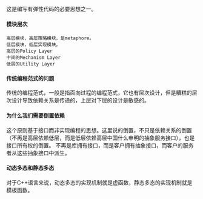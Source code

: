 这是编写有弹性代码的必要思想之一。

#### 模块层次
```
高层模块，高层策略模块，是metaphore。
低层模块，低层实现模块。
高层的Policy Layer
中间的Mechanism Layer
低层的Utility Layer
````

#### 传统编程范式的问题
传统的编程范式，一般是指面向过程的编程范式，它也有层次设计，但是糟糕的层次设计导致依赖关系是传递的，上层对下层的设计是敏感的。

#### 为什么我们需要倒置依赖
这个原则基于接口而非实现编程的思想。这里说的倒置，不只是依赖关系的倒置（不再是高层依赖低层，而是低层依赖高层中国什么申明的抽象服务接口），也是接口所有权的倒置。
不再是库拥有接口，而是客户拥有抽象接口，而客户的服务者从这些抽象接口中派生。

#### 动态多态和静态多态
对于C++语言来说，动态多态的实现机制就是虚函数，静态多态的实现机制就是模板函数。
